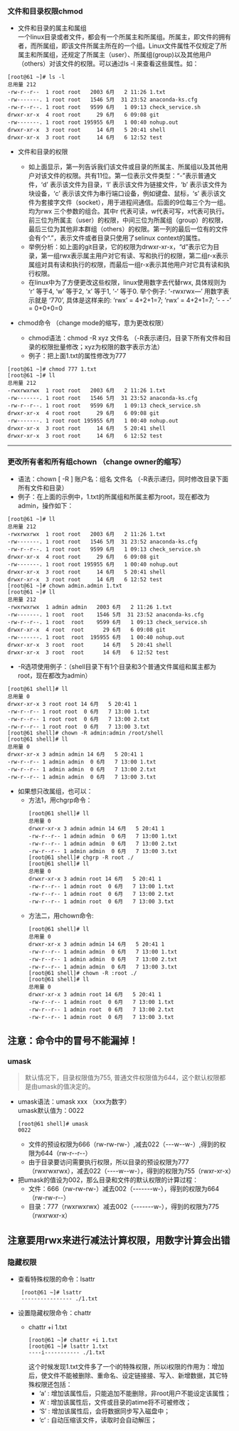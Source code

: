 ### 文件和目录权限chmod  
* 文件和目录的属主和属组  
一个linux目录或者文件，都会有一个所属主和所属组。所属主，即文件的拥有者，而所属组，即该文件所属主所在的一个组。Linux文件属性不仅规定了所属主和所属组，还规定了所属主（user）、所属组(group)以及其他用户（others）对该文件的权限。可以通过ls -l 来查看这些属性。如：  
```
[root@61 ~]# ls -l
总用量 212
-rw-r--r--  1 root root   2003 6月   2 11:26 1.txt
-rw-------. 1 root root   1546 5月  31 23:52 anaconda-ks.cfg
-rw-r--r--. 1 root root   9599 6月   1 09:13 check_service.sh
drwxr-xr-x  4 root root     29 6月   6 09:08 git
-rw-------. 1 root root 195955 6月   1 00:40 nohup.out
drwxr-xr-x  3 root root     14 6月   5 20:41 shell
drwxr-xr-x  3 root root     14 6月   6 12:52 test
```  
* 文件和目录的权限  
	* 如上面显示，第一列告诉我们该文件或目录的所属主、所属组以及其他用户对该文件的权限。共有11位。第一位表示文件类型：“-”表示普通文件，‘d’ 表示该文件为目录，‘l’ 表示该文件为链接文件，‘b’ 表示该文件为块设备，‘c’ 表示该文件为串行端口设备，例如键盘、鼠标，‘s’ 表示该文件为套接字文件（socket），用于进程间通信。后面的9位每三个为一组。均为rwx 三个参数的组合。其中r 代表可读，w代表可写，x代表可执行。前三位为所属主（user）的权限，中间三位为所属组（group）的权限，最后三位为其他非本群组（others）的权限。第一列的最后一位有的文件会有个“.”，表示文件或者目录只使用了selinux context的属性。  
	* 举例分析：如上面的git目录，它的权限为drwxr-xr-x，“d”表示它为目录，第一组rwx表示属主用户对它有读、写和执行的权限，第二组r-x表示属组对具有读和执行的权限，而最后一组r-x表示其他用户对它具有读和执行权限。
	* 在linux中为了方便更改这些权限，linux使用数字去代替rwx, 具体规则为 ‘r’ 等于4, ‘w’ 等于2, ‘x’ 等于1, ‘-‘ 等于0. 举个例子: ‘-rwxrwx—’ 用数字表示就是 ‘770’, 具体是这样来的: ‘rwx’ = 4+2+1=7; ‘rwx’ = 4+2+1=7; ‘- - -’ = 0+0+0=0  

* chmod命令 （change mode的缩写，意为更改权限） 

	* chmod语法：chmod -R xyz 文件名    （-R表示递归，目录下所有文件和目录的权限批量修改；xyz为权限的数字表示方法）  
	* 例子：把上面1.txt的属性修改为777  
```
[root@61 ~]# chmod 777 1.txt
[root@61 ~]# ll
总用量 212
-rwxrwxrwx  1 root root   2003 6月   2 11:26 1.txt
-rw-------. 1 root root   1546 5月  31 23:52 anaconda-ks.cfg
-rw-r--r--. 1 root root   9599 6月   1 09:13 check_service.sh
drwxr-xr-x  4 root root     29 6月   6 09:08 git
-rw-------. 1 root root 195955 6月   1 00:40 nohup.out
drwxr-xr-x  3 root root     14 6月   5 20:41 shell
drwxr-xr-x  3 root root     14 6月   6 12:52 test  
```  
----------------------------------------------------------------------
### 更改所有者和所有组chown （change owner的缩写）
* 语法：chown [ -R ] 账户名：组名 文件名 （-R表示递归，同时修改目录下面所有文件和目录）  
* 例子：在上面的示例中，1.txt的所属组和所属主都为root，现在都改为admin，操作如下：    
```  
[root@61 ~]# ll
总用量 212
-rwxrwxrwx  1 root root   2003 6月   2 11:26 1.txt
-rw-------. 1 root root   1546 5月  31 23:52 anaconda-ks.cfg
-rw-r--r--. 1 root root   9599 6月   1 09:13 check_service.sh
drwxr-xr-x  4 root root     29 6月   6 09:08 git
-rw-------. 1 root root 195955 6月   1 00:40 nohup.out
drwxr-xr-x  3 root root     14 6月   5 20:41 shell
drwxr-xr-x  3 root root     14 6月   6 12:52 test
[root@61 ~]# chown admin.admin 1.txt
[root@61 ~]# ll
总用量 212
-rwxrwxrwx  1 admin admin   2003 6月   2 11:26 1.txt
-rw-------. 1 root  root    1546 5月  31 23:52 anaconda-ks.cfg
-rw-r--r--. 1 root  root    9599 6月   1 09:13 check_service.sh
drwxr-xr-x  4 root  root      29 6月   6 09:08 git
-rw-------. 1 root  root  195955 6月   1 00:40 nohup.out
drwxr-xr-x  3 root  root      14 6月   5 20:41 shell
drwxr-xr-x  3 root  root      14 6月   6 12:52 test  
```  

* -R选项使用例子：（shell目录下有1个目录和3个普通文件属组和属主都为root，现在都改为admin）  
```
[root@61 shell]# ll
总用量 0
drwxr-xr-x 3 root root 14 6月   5 20:41 1
-rw-r--r-- 1 root root  0 6月   7 13:00 1.txt
-rw-r--r-- 1 root root  0 6月   7 13:00 2.txt
-rw-r--r-- 1 root root  0 6月   7 13:00 3.txt
[root@61 shell]# chown -R admin:admin /root/shell
[root@61 shell]# ll
总用量 0
drwxr-xr-x 3 admin admin 14 6月   5 20:41 1
-rw-r--r-- 1 admin admin  0 6月   7 13:00 1.txt
-rw-r--r-- 1 admin admin  0 6月   7 13:00 2.txt
-rw-r--r-- 1 admin admin  0 6月   7 13:00 3.txt
```  
* 如果想只改属组，也可以：  
	* 方法1，用chgrp命令：  
		```
		[root@61 shell]# ll
		总用量 0
		drwxr-xr-x 3 admin admin 14 6月   5 20:41 1
		-rw-r--r-- 1 admin admin  0 6月   7 13:00 1.txt
		-rw-r--r-- 1 admin admin  0 6月   7 13:00 2.txt
		-rw-r--r-- 1 admin admin  0 6月   7 13:00 3.txt
		[root@61 shell]# chgrp -R root ./
		[root@61 shell]# ll
		总用量 0
		drwxr-xr-x 3 admin root 14 6月   5 20:41 1
		-rw-r--r-- 1 admin root  0 6月   7 13:00 1.txt
		-rw-r--r-- 1 admin root  0 6月   7 13:00 2.txt
		-rw-r--r-- 1 admin root  0 6月   7 13:00 3.txt
		```
	* 方法二，用chown命令:      
		```
		[root@61 shell]# ll
		总用量 0
		drwxr-xr-x 3 admin admin 14 6月   5 20:41 1
		-rw-r--r-- 1 admin admin  0 6月   7 13:00 1.txt
		-rw-r--r-- 1 admin admin  0 6月   7 13:00 2.txt
		-rw-r--r-- 1 admin admin  0 6月   7 13:00 3.txt
		[root@61 shell]# chown -R :root ./
		[root@61 shell]# ll
		总用量 0
		drwxr-xr-x 3 admin root 14 6月   5 20:41 1
		-rw-r--r-- 1 admin root  0 6月   7 13:00 1.txt
		-rw-r--r-- 1 admin root  0 6月   7 13:00 2.txt
		-rw-r--r-- 1 admin root  0 6月   7 13:00 3.txt
		```  
**注意：命令中的冒号不能漏掉！**  
----------------------------------------------------------------------------
### umask
> 默认情况下，目录权限值为755, 普通文件权限值为644，这个默认权限都是由umask的值决定的。  

* umask语法：umask xxx  （xxx为数字）  
    umask默认值为：0022  
    ```
    [root@61 shell]# umask
    0022
    ```  
	* 文件的预设权限为666（rw-rw-rw-）,减去022（---w--w-）,得到的权限为644（rw-r--r--）
	* 由于目录要访问需要执行权限，所以目录的预设权限为777（rwxrwxrwx），减去022（----w--w-），得到的权限为755（rwxr-xr-x）
* 把umask的值设为002，那么目录和文件的默认权限的计算过程：  
	* 文件：666（rw-rw-rw-）减去002（-------w-），得到的权限为664（rw-rw-r--）
	* 目录：777（rwxrwxrwx）减去002（-------w-），得到的权限为775（rwxrwxr-x）  

**注意要用rwx来进行减法计算权限，用数字计算会出错**  
---------------------------------------------------------------------
### 隐藏权限  
* 查看特殊权限的命令：lsattr
  ```
   [root@61 ~]# lsattr
   ---------------- ./1.txt
  ```

* 设置隐藏权限命令：chattr
	* chattr +i 1.txt
		```
		[root@61 ~]# chattr +i 1.txt 
		[root@61 ~]# lsattr 1.txt
		----i----------- ./1.txt
		```  
	   这个时候发现1.txt文件多了一个i的特殊权限，所以i权限的作用为：增加后，使文件不能被删除、重命名、设定链接接、写入、新增数据，其它特殊权限还包括：
		* ‘a’ : 增加该属性后，只能追加不能删除，非root用户不能设定该属性；
		* ‘A’ : 增加该属性后，文件或目录的atime将不可被修改；
		* ‘S’ : 增加该属性后，会将数据同步写入磁盘中；
		* ‘c’ : 自动压缩该文件，读取时会自动解压；


	
 



